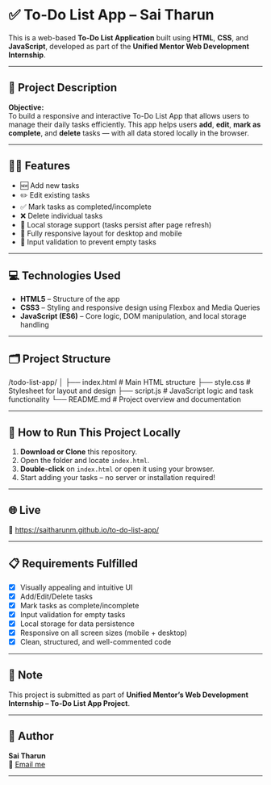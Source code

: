 # ✅ To-Do List App – Sai Tharun

This is a web-based **To-Do List Application** built using **HTML**, **CSS**, and **JavaScript**, developed as part of the **Unified Mentor Web Development Internship**.

---

## 📌 Project Description

**Objective:**  
To build a responsive and interactive To-Do List App that allows users to manage their daily tasks efficiently. This app helps users **add**, **edit**, **mark as complete**, and **delete** tasks — with all data stored locally in the browser.

---

## 🧑‍💻 Features

- 🆕 Add new tasks
- ✏️ Edit existing tasks
- ✅ Mark tasks as completed/incomplete
- ❌ Delete individual tasks
- 💾 Local storage support (tasks persist after page refresh)
- 📱 Fully responsive layout for desktop and mobile
- 🚫 Input validation to prevent empty tasks

---

## 💻 Technologies Used

- **HTML5** – Structure of the app
- **CSS3** – Styling and responsive design using Flexbox and Media Queries
- **JavaScript (ES6)** – Core logic, DOM manipulation, and local storage handling

---

## 🗂️ Project Structure

/todo-list-app/
│
├── index.html # Main HTML structure
├── style.css # Stylesheet for layout and design
├── script.js # JavaScript logic and task functionality
└── README.md # Project overview and documentation

---

## 🚀 How to Run This Project Locally

1. **Download or Clone** this repository.
2. Open the folder and locate `index.html`.
3. **Double-click** on `index.html` or open it using your browser.
4. Start adding your tasks – no server or installation required!

---

## 🌐 Live 

🔗 https://saitharunm.github.io/to-do-list-app/

---

## 📋 Requirements Fulfilled

- [x] Visually appealing and intuitive UI
- [x] Add/Edit/Delete tasks
- [x] Mark tasks as complete/incomplete
- [x] Input validation for empty tasks
- [x] Local storage for data persistence
- [x] Responsive on all screen sizes (mobile + desktop)
- [x] Clean, structured, and well-commented code

---

## 📌 Note

This project is submitted as part of **Unified Mentor’s Web Development Internship – To-Do List App Project**.

---

## 👤 Author

**Sai Tharun**  
📧 [Email me](mailto:saitharun6473@gmail.com)

---
